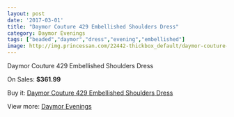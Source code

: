 ```yaml
---
layout: post
date: '2017-03-01'
title: "Daymor Couture 429 Embellished Shoulders Dress"
category: Daymor Evenings
tags: ["beaded","daymor","dress","evening","embellished"]
image: http://img.princessan.com/22442-thickbox_default/daymor-couture-429-embellished-shoulders-dress.jpg
---
```

Daymor Couture 429 Embellished Shoulders Dress

On Sales: **$361.99**
<a href="https://www.princessan.com/en/daymor-evenings/10218-daymor-couture-429-embellished-shoulders-dress.html"><amp-img layout="responsive" width="600" height="600" src="//img.princessan.com/22442-thickbox_default/daymor-couture-429-embellished-shoulders-dress.jpg" alt="Daymor Couture 429 Embellished Shoulders Dress 0" /></a>
<a href="https://www.princessan.com/en/daymor-evenings/10218-daymor-couture-429-embellished-shoulders-dress.html"><amp-img layout="responsive" width="600" height="600" src="//img.princessan.com/22443-thickbox_default/daymor-couture-429-embellished-shoulders-dress.jpg" alt="Daymor Couture 429 Embellished Shoulders Dress 1" /></a>
<a href="https://www.princessan.com/en/daymor-evenings/10218-daymor-couture-429-embellished-shoulders-dress.html"><amp-img layout="responsive" width="600" height="600" src="//img.princessan.com/22444-thickbox_default/daymor-couture-429-embellished-shoulders-dress.jpg" alt="Daymor Couture 429 Embellished Shoulders Dress 2" /></a>
<a href="https://www.princessan.com/en/daymor-evenings/10218-daymor-couture-429-embellished-shoulders-dress.html"><amp-img layout="responsive" width="600" height="600" src="//img.princessan.com/22445-thickbox_default/daymor-couture-429-embellished-shoulders-dress.jpg" alt="Daymor Couture 429 Embellished Shoulders Dress 3" /></a>
<a href="https://www.princessan.com/en/daymor-evenings/10218-daymor-couture-429-embellished-shoulders-dress.html"><amp-img layout="responsive" width="600" height="600" src="//img.princessan.com/22446-thickbox_default/daymor-couture-429-embellished-shoulders-dress.jpg" alt="Daymor Couture 429 Embellished Shoulders Dress 4" /></a>

Buy it: [Daymor Couture 429 Embellished Shoulders Dress](https://www.princessan.com/en/daymor-evenings/10218-daymor-couture-429-embellished-shoulders-dress.html "Daymor Couture 429 Embellished Shoulders Dress")

View more: [Daymor Evenings](https://www.princessan.com/en/17-daymor-evenings "Daymor Evenings")